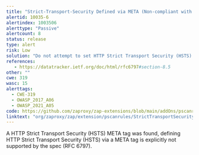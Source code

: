 ```yaml
---
title: "Strict-Transport-Security Defined via META (Non-compliant with Spec)"
alertid: 10035-6
alertindex: 1003506
alerttype: "Passive"
alertcount: 8
status: release
type: alert
risk: Low
solution: "Do not attempt to set HTTP Strict Transport Security (HSTS) via a META tag."
references:
   - https://datatracker.ietf.org/doc/html/rfc6797#section-8.5
other: ""
cwe: 319
wasc: 15
alerttags: 
  - CWE-319
  - OWASP_2017_A06
  - OWASP_2021_A05
code: https://github.com/zaproxy/zap-extensions/blob/main/addOns/pscanrules/src/main/java/org/zaproxy/zap/extension/pscanrules/StrictTransportSecurityScanRule.java
linktext: "org/zaproxy/zap/extension/pscanrules/StrictTransportSecurityScanRule.java"
---
```

A HTTP Strict Transport Security (HSTS) META tag was found, defining HTTP Strict Transport Security (HSTS) via a META tag is explicitly not supported by the spec (RFC 6797).
